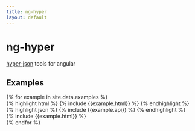 ```yaml
---
title: ng-hyper
layout: default
---
```


# ng-hyper

[hyper-json](hyper-json.hypergroup.io) tools for angular

## Examples

<div class="examples" data-ng-app="ng-hyper-example">
{% for example in site.data.examples %}
<div class="example">

<div class="markup" data-ng-non-bindable="">
{% highlight html %}
{% include {{example.html}} %}
{% endhighlight %}
</div>

<div class="api">
{% highlight json %}
{% include {{example.api}} %}
{% endhighlight %}
</div>

<div class="app">
{% include {{example.html}} %}
</div>

</div>
{% endfor %}
</div>

<script src="http://code.angularjs.org/1.2.8/angular.min.js"></script>
<script src="js/example.js"></script>
